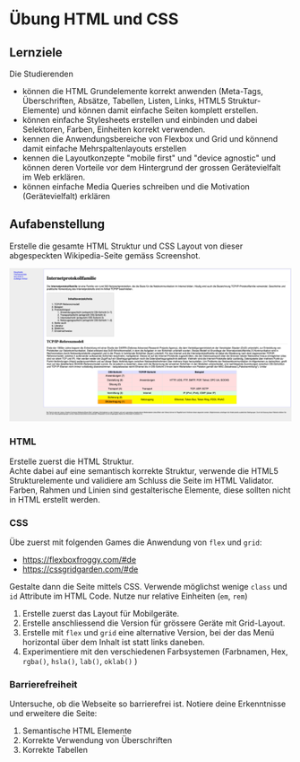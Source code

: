 # Übung HTML und CSS

## Lernziele

Die Studierenden

- können die HTML Grundelemente korrekt anwenden (Meta-Tags, Überschriften, Absätze, Tabellen, Listen, Links, HTML5 Struktur-Elemente) und können damit einfache Seiten komplett erstellen.
- können einfache Stylesheets erstellen und einbinden und dabei Selektoren, Farben, Einheiten korrekt verwenden.
- kennen die Anwendungsbereiche von Flexbox und Grid und könnend damit einfache Mehrspaltenlayouts erstellen
- kennen die Layoutkonzepte "mobile first" und "device agnostic" und können deren Vorteile vor dem Hintergrund der
  grossen Gerätevielfalt im Web erklären.
- können einfache Media Queries schreiben und die Motivation (Gerätevielfalt) erklären

## Aufabenstellung

Erstelle die gesamte HTML Struktur und CSS Layout von dieser abgespeckten Wikipedia-Seite gemäss Screenshot.

![img.png](Internetprotokollfamilie.png)

### HTML

Erstelle zuerst die HTML Struktur.  
Achte dabei auf eine semantisch korrekte Struktur, verwende die HTML5 Strukturelemente und validiere am Schluss die
Seite im HTML Validator. Farben, Rahmen und Linien sind gestalterische Elemente, diese sollten nicht in HTML erstellt
werden.

### CSS

Übe zuerst mit folgenden Games die Anwendung von `flex` und `grid`:

- https://flexboxfroggy.com/#de
- https://cssgridgarden.com/#de

Gestalte dann die Seite mittels CSS. Verwende möglichst wenige `class` und `id` Attribute im HTML Code. Nutze nur
relative Einheiten (`em`, `rem`)

1. Erstelle zuerst das Layout für Mobilgeräte.
2. Erstelle anschliessend die Version für grössere Geräte mit Grid-Layout.
3. Erstelle mit `flex` und `grid` eine alternative Version, bei der das Menü horizontal über dem Inhalt ist statt links
   daneben.
4. Experimentiere mit den verschiedenen Farbsystemen (Farbnamen, Hex, `rgba()`, `hsla()`,  `lab()`, `oklab()` )

### Barrierefreiheit

Untersuche, ob die Webseite so barrierefrei ist. Notiere deine Erkenntnisse und erweitere die Seite:

1. Semantische HTML Elemente
2. Korrekte Verwendung von Überschriften
3. Korrekte Tabellen
